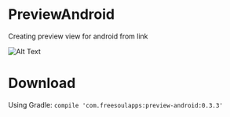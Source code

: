 # PreviewAndroid
Creating preview view for android from link

![Alt Text](https://j.gifs.com/Z66gAv.gif)

# Download

Using Gradle:
```compile 'com.freesoulapps:preview-android:0.3.3'```
